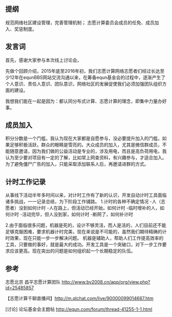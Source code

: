提纲
---
规范网络社区建设管理，完善管理机制；
志愿计算委员会成员的任免、成员加入、奖惩制度。

发言词
---
首先，感谢大家参与本次线上讨论会。

先做个回顾介绍，2015年底至2016年初，我们志愿计算网络志愿者们经过长达至少12年在equnBBS网站交流沟通以来，在筹备equn基金会的过程中，逐渐产生了个人意识、责任人意识、团队意识，网络社区的发展促使我们必须加强团队组织方面的建设。

我想我们能在一起是因为：都认同分布式计算、志愿计算的理念，即集中力量办好事。

成员加入
---
积分分数是一个门槛，我认为现在大家都是自愿参与，没必要提升加入的门槛，如果足够积极活跃，群众的眼睛是雪亮的。大众成员的加入，尤其是微信群成员，不能随意邀请，因为我们做的公益活动是专业的，涉及用电，而且是高负荷用电，我认为至少要对项目有一定的了解，比如常上网查资料，有兴趣参与，才适合加入。为了避免僵尸广告的加入，只能采取添加联系人后，再邀请进群的方式。

计时工作记录
---
从事线下活动半年多时间以来，对计时工作有了新的认识，开发自动计时工具面临诸多挑战，一一记录总结，为下阶段工作铺路。
1.计时的各种不确定情况
-人（志愿者）没到如何计时
-人在路上，但活动已经开始，如何计时
-临时增补的人，如何计时
-活动完毕，但人没到家，如何计时
-断网了，如何补计时

2.由于面临很多问题，机器是死的，设计不够灵活，而人是活的，人们目前还不能足够克服困难，要求机器计时完美，现在来说是不可能的，虽然我们期待精确的计时效果，现在只能一步一步解决问题。
机器是辅助人，帮助人们工作提高效率的工具，只要做的事好，就是最大的成功。开发工具是一个突破口，对下一步工作要求应该更高。现在突出的问题是如何组织起一个长期稳定的队伍。

参考
---
志愿北京 昌平志愿计算团队 http://www.bv2008.cn/app/org/view.php?id=25485857

【志愿计算千聊直播间】http://m.qlchat.com/live/90000099014687.htm

[讨论] 论坛基金会主题帖 http://equn.com/forum/thread-41255-1-1.html
